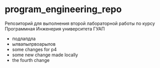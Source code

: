 # program_engineering_repo
Репозиторий для выполнения второй лабораторной работы по курсу Программная Инженерия университета ГУАП 
* подлапдла
* ылвапылрвоарылов
* some changes for p4
* some new change made locally
* the fourth change